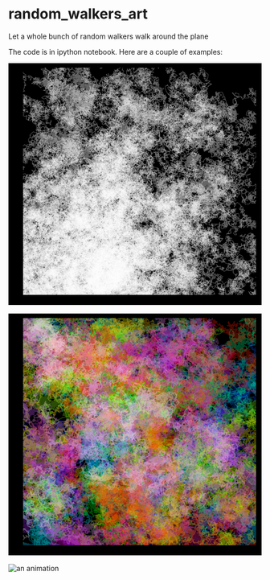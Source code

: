 # random_walkers_art
Let a whole bunch of random walkers walk around the plane 

The code is in ipython notebook. Here are a couple of examples:

![100 random walkers in white starting from lower left corner](random_walker_white_100.png)

![100 random walkers in color](random_walker_colored_100.png)

![an animation](movie4.gif)
